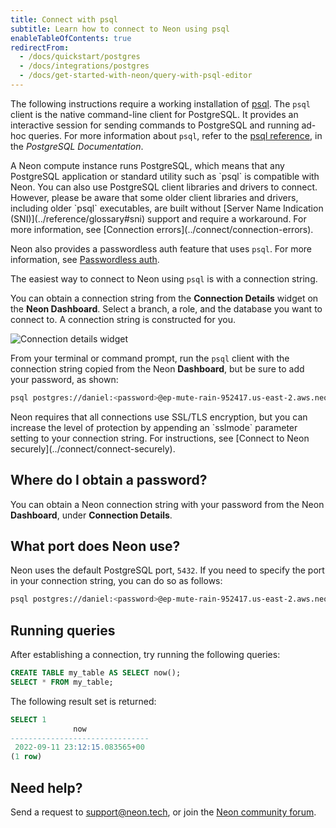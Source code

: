 ```yaml
---
title: Connect with psql
subtitle: Learn how to connect to Neon using psql
enableTableOfContents: true
redirectFrom:
  - /docs/quickstart/postgres
  - /docs/integrations/postgres
  - /docs/get-started-with-neon/query-with-psql-editor
---
```


The following instructions require a working installation of [psql](https://www.postgresql.org/download/). The `psql` client is the native command-line client for PostgreSQL. It provides an interactive session for sending commands to PostgreSQL and running ad-hoc queries. For more information about `psql`, refer to the [psql reference](https://www.postgresql.org/docs/15/app-psql.html), in the _PostgreSQL Documentation_.

<Admonition type="note">
A Neon compute instance runs PostgreSQL, which means that any PostgreSQL application or standard utility such as `psql` is compatible with Neon. You can also use PostgreSQL client libraries and drivers to connect. However, please be aware that some older client libraries and drivers, including older `psql` executables, are built without [Server Name Indication (SNI)](../reference/glossary#sni) support and require a workaround. For more information, see [Connection errors](../connect/connection-errors).

Neon also provides a passwordless auth feature that uses `psql`. For more information, see [Passwordless auth](../connect/passwordless-connect).
</Admonition>

The easiest way to connect to Neon using `psql` is with a connection string.

You can obtain a connection string from the **Connection Details** widget on the **Neon Dashboard**. Select a branch, a role, and the database you want to connect to. A connection string is constructed for you.

![Connection details widget](/docs/connect/connection_details.png)

From your terminal or command prompt, run the `psql` client with the connection string copied from the Neon **Dashboard**, but be sure to add your password, as shown:

<CodeBlock shouldWrap>

```bash
psql postgres://daniel:<password>@ep-mute-rain-952417.us-east-2.aws.neon.tech/neondb
```

</CodeBlock>

<Admonition type="note">
Neon requires that all connections use SSL/TLS encryption, but you can increase the level of protection by appending an `sslmode` parameter setting to your connection string. For instructions, see [Connect to Neon securely](../connect/connect-securely).
</Admonition>

## Where do I obtain a password?

You can obtain a Neon connection string with your password from the Neon **Dashboard**, under **Connection Details**.

## What port does Neon use?

Neon uses the default PostgreSQL port, `5432`. If you need to specify the port in your connection string, you can do so as follows:

<CodeBlock shouldWrap>

```bash
psql postgres://daniel:<password>@ep-mute-rain-952417.us-east-2.aws.neon.tech:5432/neondb
```

</CodeBlock>
  
## Running queries

After establishing a connection, try running the following queries:

```sql
CREATE TABLE my_table AS SELECT now();
SELECT * FROM my_table;
```

The following result set is returned:

```sql
SELECT 1
              now
-------------------------------
 2022-09-11 23:12:15.083565+00
(1 row)
```

## Need help?

Send a request to [support@neon.tech](mailto:support@neon.tech), or join the [Neon community forum](https://community.neon.tech/).
